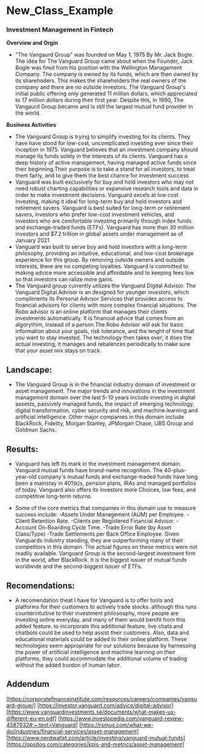 # New_Class_Example

### Investment Management in Fintech

**Overview and Orgin** 
* "The Vangaurd Group" was founded on May 1, 1975 By Mr. Jack Bogle. The idea for The Vanguard Group came about when the Founder, Jack Bogle was fired from his position with the Wellington Management Company. The company is owned by its funds, which are then owned by its sharehoders. This makes the shareholders the real owners of the company and there are no outside investors. The Vanguard Group's initial public offering only generated 11 million dollars, which appreciated to 17 million dollars during their first year. Despite this, in 1990, The Vangaurd Group became and is still the largest mutual fund provider in the world.

**Business Activities**
* The Vanguard Group is trying to simplify investing for its clients. They have have stood for low-cost, uncomplicated investing ever since their inception in 1975. Vanguard believes that an investment company should manage its funds solely in the interests of its clients. Vanguard has a deep history of active management, having managed active funds since their beginning.Their purpose is to take a stand for all investors, to treat them fairly, and to give them the best chance for investment success
* Vanguard was built exclusively for buy and hold investors who may not need robust charting capabilities or expansive research tools and data in order to make investment decisions. Vanguard excels at low cost investing, making it ideal for long-term buy and hold investors and retirement savers. Vanguard is best suited for long-term or retirement savers, investors who prefer low-cost investment vehicles, and investors who are comfortable investing primarily through index funds and exchange-traded funds (ETFs). Vanguard has more than 30 million investors and $7.2 trillion in global assets under management as of January 2021
* Vanguard was built to serve buy and hold investors with a long-term philosophy, providing an intuitive, educational, and low-cost brokerage experience for this group. By removing outside owners and outside interests, there are no competing loyalties. Vanguard is committed to making advice more accessible and affordable and to keeping fees low so that investors can ralize more gains.
* The Vanguard group currently utilizes the Vanguard Digital Advisor. The Vanguard Digital Advisor is an designed for younger investors, which compliments its Personal Advisor Services that provides access to financial advisors for clients with more complex financial situations. The Robo advisor is an online platform that manages their clients investments automatically. It is financial advice that comes from an algorythim, instead of a person.The Robo Advisor will ask for basic information about your goals, risk tolerance, and the lenght of time that you want to stay invested. The technology then takes over; it does the actual investing, it manages and rebalences periodically to make sure that your asset mix stays on track.

## Landscape:
* The Vanguard Group is in the financial industry domain of investment or asset management. The major trends and innovations in the investment management domain  over the last 5-10 years include investing in digital assests, passively managed funds, the impact of emerging technology, digital transformation, cyber security and risk, and machine learning and artificial intelligence. Other major companies in this domain include BlackRock, Fidelity, Morgan Stanley, JPMorgan Chase, UBS Group and Goldman Sachs.

## Results:
* Vanguard has left its mark in the investment management domain. Vanguard mutual funds have brand-name recognition. The 40-plus-year-old company's mutual funds and exchange-traded funds have long been a mainstay in 401(k)s, pension plans, IRAs and managed portfolios of today. Vanguard also offers its investors more Choices, low fees, and competitive long-term returns.

* Some of the core metrics that companies in this domain use to measure success include:
       -Assets Under Management (AUM) per Employee.
       -Client Retention Rate.
       -Clients per Registered Financial Advisor.
       -Account On-Boarding Cycle Time.
       -Trade Error Rate (by Asset Class/Type)
       -Trade Settlements per Back Office Employee.
Given Vanguards industry standing, they are outperforming many of their competitors in this domain. The actual figures on these metrics were not readily available. Vanguard Group is the second-largest investment firm in the world, after BlackRock. It is the biggest issuer of mutual funds worldwide and the second-biggest issuer of ETFs.



## Recomendations:
* A recomendation theat I have for Vanguard is to offer tools and platforms for their customers to actively trade stocks. although this runs counterintuitive to thier investment philososphy, more people are investing online everyday, and many of them would benifit from this added feature.
to incorporate this additional feature, live chats and chatbots could be used to help assist their customers. Also, data and educational materials could be added to their online platform. These technologies seem appropriate for our solutions because by harnessing the power of artificial intelligence and machine learning on their platforms, they could accommodate the additional volume of trading without the added burdon of human labor.





## Addendum
[https://corporatefinanceinstitute.com/resources/careers/companies/vanguard-group/]
[https://investor.vanguard.com/advice/digital-advisor]
[https://www.vanguardinvestments.se/documents/what-makes-us-different-eu-en.pdf]
[https://www.investopedia.com/vanguard-review-4587932#:~:text=Vanguard]
[https://rsmus.com/what-we-do/industries/financial-services/asset-management]
[https://www.nerdwallet.com/article/investing/vanguard-mutual-funds]
[https://opsdog.com/categories/kpis-and-metrics/asset-management]





